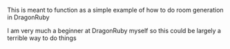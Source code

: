 This is meant to function as a simple example of how to do room generation in DragonRuby

I am very much a beginner at DragonRuby myself so this could be largely a terrible way to do things

